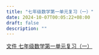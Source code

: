 ```yaml
---
title: "七年级数学第一单元复习（一）"
date: 2024-10-07T00:05:22+08:00
draft: false
description: ""
---
```


[文件 七年级数学第一单元复习（一）](/assets/七年级数学第一单元复习（一）.pdf)